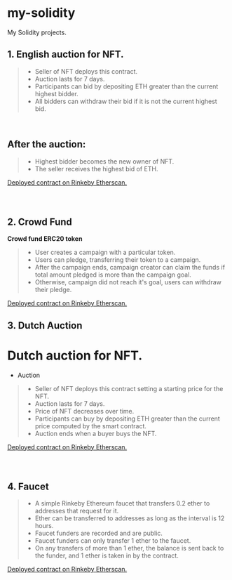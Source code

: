 # my-solidity
My Solidity projects.

## **1. English auction for NFT.**

> - Seller of NFT deploys this contract.
> - Auction lasts for 7 days.
> - Participants can bid by depositing ETH greater than the current highest bidder.
> - All bidders can withdraw their bid if it is not the current highest bid.

<br/>

## After the auction:

> - Highest bidder becomes the new owner of NFT.
> - The seller receives the highest bid of ETH.

[Deployed contract on Rinkeby Etherscan.](https://rinkeby.etherscan.io/address/0x8816cd156792F4Fd9A081f14548D7Fa6040DfCf0)

###

<br/>

## **2. Crowd Fund**

**Crowd fund ERC20 token**

> - User creates a campaign with a particular token.
> - Users can pledge, transferring their token to a campaign.
> - After the campaign ends, campaign creator can claim the funds if total amount pledged is more than the campaign goal.
> - Otherwise, campaign did not reach it's goal, users can withdraw their pledge.

[Deployed contract on Rinkeby Etherscan.](https://rinkeby.etherscan.io/address/0x579df29C056e4Bb9CD548EdEEB4b80CB4679b1Ec)

###

## **3. Dutch Auction**

# Dutch auction for NFT.

- Auction
> - Seller of NFT deploys this contract setting a starting price for the NFT.
> - Auction lasts for 7 days.
> - Price of NFT decreases over time.
> - Participants can buy by depositing ETH greater than the current price computed by the smart contract.
> - Auction ends when a buyer buys the NFT.

[Deployed contract on Rinkeby Etherscan.](https://rinkeby.etherscan.io/address/0x56aA4d97DA83b93372B6366482b929B86580452a)

###

<br/>

## **4. Faucet**

> - A simple Rinkeby Ethereum faucet that transfers 0.2 ether to addresses that request for it.
> - Ether can be transferred to addresses as long as the interval is 12 hours.
> - Faucet funders are recorded and are public.
> - Faucet funders can only transfer 1 ether to the faucet.
> - On any transfers of more than 1 ether, the balance is sent back to the funder, and 1 ether is taken in by the contract.

[Deployed contract on Rinkeby Etherscan.](https://rinkeby.etherscan.io/address/0x196ca425A223C5325d63e7245C93a284B6D5EA3c)
